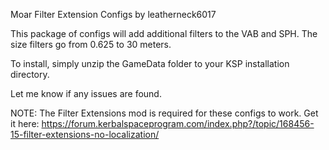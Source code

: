 Moar Filter Extension Configs
by leatherneck6017

This package of configs will add additional filters to the VAB and SPH. The size filters go from 0.625 to 30 meters.

To install, simply unzip the GameData folder to your KSP installation directory.

Let me know if any issues are found.

NOTE: The Filter Extensions mod is required for these configs to work. Get it here: https://forum.kerbalspaceprogram.com/index.php?/topic/168456-15-filter-extensions-no-localization/